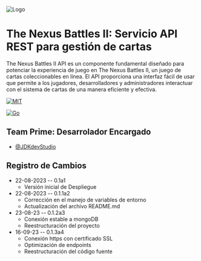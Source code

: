 ![Logo](https://www.upb.edu.co/wcs_statics/pp/img/Logo-UPB-2022.svg)


# The Nexus Battles II: Servicio API REST para gestión de cartas

The Nexus Battles II API es un componente fundamental diseñado para potenciar la experiencia de juego en The Nexus Battles II, un juego de cartas coleccionables en línea. El API proporciona una interfaz fácil de usar que permite a los jugadores, desarrolladores y administradores interactuar con el sistema de cartas de una manera eficiente y efectiva.

[![MIT](https://img.shields.io/badge/license-mit?label=MIT)](https://choosealicense.com/licenses/mit/)

[![Go](https://img.shields.io/badge/licence-go?label=Go&color=%23007c9d)](https://go.dev/LICENSE)
## Team Prime: Desarrolador Encargado

- [@JDKdevStudio](https://www.github.com/JDKdevStudio)
## Registro de Cambios

* 22-08-2023 -- 0.1a1
  * Versión inicial de Despliegue
* 22-08-2023 -- 0.1.1a2
  * Corrección en el manejo de variables de entorno
  * Actualización del archivo README.md
* 23-08-23 -- 0.1.2a3
  * Conexión estable a mongoDB
  * Reestructuración del proyecto
* 16-09-23 -- 0.1.3a4
  * Conexión https con certificado SSL
  * Optimización de endpoints
  * Reestructuración del código fuente